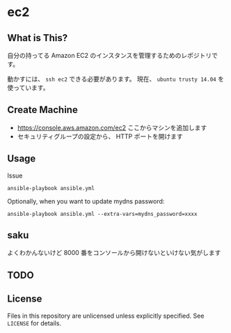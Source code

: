 ec2
====


What is This?
------------

自分の持ってる Amazon EC2 のインスタンスを管理するためのレポジトリです。

動かすには、 `ssh ec2` できる必要があります。
現在、 `ubuntu trusty 14.04` を使っています。


Create Machine
-----------

* https://console.aws.amazon.com/ec2 ここからマシンを追加します
* セキュリティグループの設定から、 HTTP ポートを開けます


Usage
-----

Issue

    ansible-playbook ansible.yml

Optionally, when you want to update mydns password:

    ansible-playbook ansible.yml --extra-vars=mydns_password=xxxx



saku
----

よくわかんないけど 8000 番をコンソールから開けないといけない気がします

TODO
----


License
-------

Files in this repository are unlicensed unless explicitly specified.
See `LICENSE` for details.
